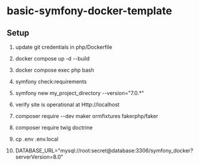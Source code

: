 # basic-symfony-docker-template

## Setup
1. update git credentials in php/Dockerfile
1. docker compose up -d --build
1. docker compose exec php bash
1. symfony check:requirements
1. symfony new my_project_directory --version="7.0.*"
1. verify site is operational at Http://localhost

1. composer require --dev maker ormfixtures fakerphp/faker
1. composer require twig doctrine
1. cp .env .env.local
1. DATABASE_URL="mysql://root:secret@database:3306/symfony_docker?serverVersion=8.0"
